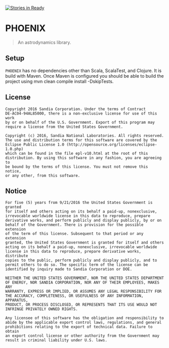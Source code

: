 [![Stories in Ready](https://badge.waffle.io/sandialabs/phoenix.png?label=ready&title=Ready)](https://waffle.io/sandialabs/phoenix)
# PHOENIX
> An astrodynamics library.

## Setup

`PHOENIX` has no dependencies other than Scala, ScalaTest, and Clojure. It is build with Maven. Once Maven is configured
you should be able to build the project using mvn clean compile install -DskipTests.

## License
```
Copyright 2016 Sandia Corporation. Under the terms of Contract
DE-AC04-94AL85000, there is a non-exclusive license for use of this work
by or on behalf of the U.S. Government. Export of this program may
require a license from the United States Government.

Copyright (c) 2016, Sandia National Laboratories. All rights reserved.
The use and distribution terms for this software are covered by the
Eclipse Public License 1.0 (http://opensource.org/licenses/eclipse-1.0.php)
which can be found in the file epl-v10.html at the root of this
distribution. By using this software in any fashion, you are agreeing to
be bound by the terms of this license. You must not remove this notice,
or any other, from this software.
```

## Notice
```
For five (5) years from 9/21/2016 the United States Government is granted
for itself and others acting on its behalf a paid-up, nonexclusive,
irrevocable worldwide license in this data to reproduce, prepare
derivative works, and perform publicly and display publicly, by or on
behalf of the Government. There is provision for the possible extension
of the term of this license. Subsequent to that period or any extension
granted, the United States Government is granted for itself and others
acting on its behalf a paid-up, nonexclusive, irrevocable worldwide
license in this data to reproduce, prepare derivative works, distribute
copies to the public, perform publicly and display publicly, and to
permit others to do so. The specific term of the license can be
identified by inquiry made to Sandia Corporation or DOE.

NEITHER THE UNITED STATES GOVERNMENT, NOR THE UNITED STATES DEPARTMENT
OF ENERGY, NOR SANDIA CORPORATION, NOR ANY OF THEIR EMPLOYEES, MAKES ANY
WARRANTY, EXPRESS OR IMPLIED, OR ASSUMES ANY LEGAL RESPONSIBILITY FOR
THE ACCURACY, COMPLETENESS, OR USEFULNESS OF ANY INFORMATION, APPARATUS,
PRODUCT, OR PROCESS DISCLOSED, OR REPRESENTS THAT ITS USE WOULD NOT
INFRINGE PRIVATELY OWNED RIGHTS.

Any licensee of this software has the obligation and responsibility to
abide by the applicable export control laws, regulations, and general
prohibitions relating to the export of technical data. Failure to obtain
an export control license or other authority from the Government may
result in criminal liability under U.S. laws.
```